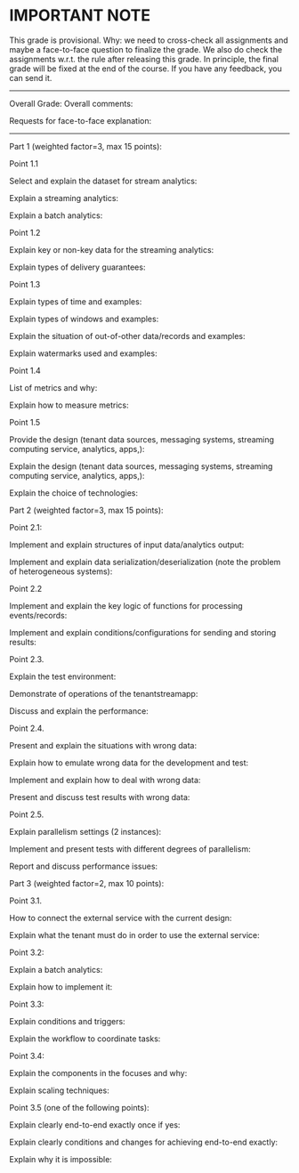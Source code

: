 # IMPORTANT NOTE

This grade is provisional. Why: we need to cross-check all assignments and maybe a face-to-face question to finalize the grade. We also do check the assignments w.r.t. the rule after releasing this grade. In principle, the final grade will be fixed at the end of the course. If you have any feedback, you can send it.

----------------

Overall Grade:
Overall comments:

Requests for face-to-face explanation:

-----------------
Part 1 (weighted factor=3, max 15 points):

Point 1.1

Select and explain the dataset for stream analytics:

Explain a streaming analytics:

Explain a batch analytics:


Point 1.2

Explain key or non-key data for the streaming analytics:

Explain types of delivery guarantees:


Point 1.3

Explain types of time and examples:

Explain types of windows and examples:

Explain the situation of out-of-other data/records and examples:

Explain watermarks used and examples:


Point 1.4

List of metrics and why:

Explain how to measure metrics:

Point 1.5

Provide the design (tenant data sources, messaging systems, streaming computing service, analytics, apps,):

Explain the design (tenant data sources, messaging systems, streaming computing service, analytics, apps,):

Explain the choice of technologies:


Part 2 (weighted factor=3, max 15 points):


Point 2.1:

Implement and explain structures of input data/analytics output:

Implement and explain data serialization/deserialization (note the problem of heterogeneous systems):

Point 2.2

Implement and explain the key logic of functions for processing events/records:

Implement and explain conditions/configurations for sending and storing results:


Point 2.3.

Explain the test environment:

Demonstrate of operations of the tenantstreamapp:

Discuss and explain the performance:

Point 2.4.

Present and explain the situations with wrong data:

Explain how to emulate wrong data  for the development and test:

Implement and explain how to deal with wrong data:

Present and discuss test results with wrong data:


Point 2.5.

Explain parallelism settings (2 instances):

Implement and present tests with different degrees of parallelism:

Report and discuss performance issues:


Part 3 (weighted factor=2, max 10 points):

Point 3.1.

How to connect the external service with the current design:

Explain what the tenant must do in order to use the external service:


Point 3.2:

Explain a batch analytics:

Explain how to implement it:

Point 3.3:

Explain conditions and triggers:

Explain the workflow to coordinate tasks:


Point 3.4:

Explain the components in the focuses and why:

Explain scaling techniques:

Point 3.5 (one of the following points):

Explain clearly end-to-end exactly once if yes:

Explain clearly conditions and changes for achieving end-to-end exactly:

Explain why it is impossible:
